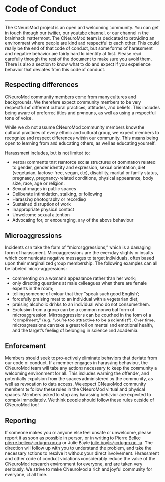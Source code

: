 # Code of Conduct
------

The CNeuroMod project is an open and welcoming community. You can get in touch through our [twitter](https://twitter.com/CNeuromod), our [youtube channel](https://www.youtube.com/channel/UCjeuWWEmZt5Zbx0LBiPbDJw), or our channel in the [brainhack mattermost](https://mattermost.brainhack.org/brainhack/channels/cneuromod). The CNeuroMod team is dedicated to providing an environment where people are kind and respectful to each other. This could really be the end of that code of conduct, but some forms of harassment and negative behavior are fairly hard to identify at first. Please read carefully through the rest of the document to make sure you avoid them. There is also a section to know what to do and expect if you experience behavior that deviates from this code of conduct.

## Respecting differences

CNeuroMod community members come from many cultures and backgrounds. We therefore expect community members to be very respectful of different cultural practices, attitudes, and beliefs. This includes being aware of preferred titles and pronouns, as well as using a respectful tone of voice.

While we do not assume CNeuroMod community members know the cultural practices of every ethnic and cultural group, we expect members to recognize and respect differences within our community. This means being open to learning from and educating others, as well as educating yourself.

Harassment includes, but is not limited to:
 * Verbal comments that reinforce social structures of domination related to gender, gender identity and expression, sexual orientation, diet (vegetarian, lactose-free, vegan, etc), disability, marital or family status, pregnancy, pregnancy-related conditions, physical appearance, body size, race, age or religion.
 * Sexual images in public spaces
 * Deliberate intimidation, stalking, or following
 * Harassing photography or recording
 * Sustained disruption of work
 * Inappropriate physical contact
 * Unwelcome sexual attention
 * Advocating for, or encouraging, any of the above behaviour

## Microaggressions

Incidents can take the form of “microaggressions,” which is a damaging form of harassment. Microaggressions are the everyday slights or insults which communicate negative messages to target individuals, often based upon their marginalized group membership. The following examples can all be labeled micro-aggressions:
 * commenting on a woman’s appearance rather than her work;
 * only directing questions at male colleagues when there are female experts in the room;
 * telling someone of colour that they “speak such good English”;
 * forcefully praising meat to an individual with a vegetarian diet;
 * praising alcoholic drinks to an individual who do not consume them.
 * Exclusion from a group can be a common nonverbal form of microaggression.
 Microaggressions can be couched in the form of a “compliment,” (e.g. “you’re too attractive to be a scientist”). Over time, microagressions can take a great toll on mental and emotional health, and the target’s feeling of belonging in science and academia.

## Enforcement

Members should seek to pro-actively eliminate behaviors that deviate from our code of conduct. If a member engages in harassing behaviour, the CNeuroMod team will take any actions necessary to keep the community a welcoming environment for all. This includes warning the offender, and potentially expulsion from the spaces administered by the community, as well as revocation to data access. We expect CNeuroMod community members to follow these rules in the CNeuroMod virtual and physical spaces. Members asked to stop any harassing behavior are expected to comply immediately. We think people should follow these rules outside of CNeuroMod too!

## Reporting
If someone makes you or anyone else feel unsafe or unwelcome, please report it as soon as possible in person, or in writing to Pierre Bellec <pierre.bellec@criugm.qc.ca> or Julie Boyle <julie.boyle@criugm.qc.ca>. The direction will follow up with you to understand the problem, and take the necessary actions to resolve it without your direct involvement. Harassment and other code of conduct violations considerably reduce the value of the CNeuroMod research environment for everyone, and are taken very seriously. We strive to make CNeuroMod a rich and joyful community for everyone, at all time.
